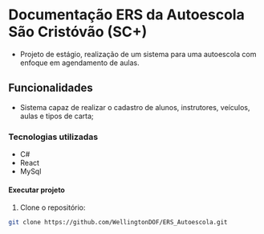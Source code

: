# Documentação ERS da Autoescola São Cristóvão (SC+) 

- Projeto de estágio, realização de um sistema para uma autoescola com enfoque em agendamento de aulas.

## Funcionalidades

- Sistema capaz de realizar o cadastro de alunos, instrutores, veículos, aulas e tipos de carta; 

### Tecnologias utilizadas

- C#
- React
- MySql

#### Executar projeto
1. Clone o repositório:
```bash
git clone https://github.com/WellingtonDOF/ERS_Autoescola.git
